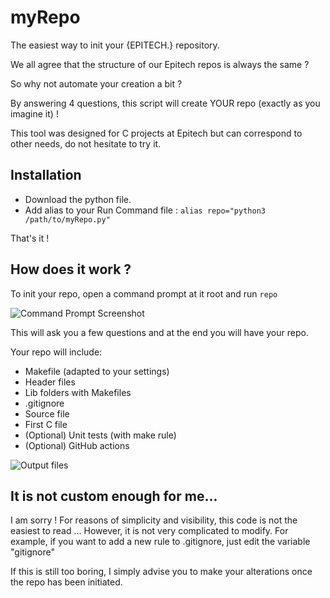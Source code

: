 # myRepo
The easiest way to init your {EPITECH.} repository.

We all agree that the structure of our Epitech repos is always the same ?

So why not automate your creation a bit ?

By answering 4 questions, this script will create YOUR repo (exactly as you imagine it) !

This tool was designed for C projects at Epitech but can correspond to other needs, do not hesitate to try it.

## Installation
- Download the python file.
- Add alias to your Run Command file :
```alias repo="python3 /path/to/myRepo.py"```

That's it !

## How does it work ?
To init your repo, open a command prompt at it root and run
```repo```

![Command Prompt Screenshot](https://github.com/MathiDEV/myrepo/blob/main/myRepo.jpg?raw=true)


This will ask you a few questions and at the end you will have your repo.

Your repo will include:
- Makefile (adapted to your settings)
- Header files
- Lib folders with Makefiles
- .gitignore
- Source file
- First C file
- (Optional) Unit tests (with make rule)
- (Optional) GitHub actions


![Output files](https://github.com/MathiDEV/myrepo/blob/main/files.jpg?raw=true)
## It is not custom enough for me...
I am sorry ! For reasons of simplicity and visibility, this code is not the easiest to read ... However, it is not very complicated to modify. For example, if you want to add a new rule to .gitignore, just edit the variable "gitignore"

If this is still too boring, I simply advise you to make your alterations once the repo has been initiated.
